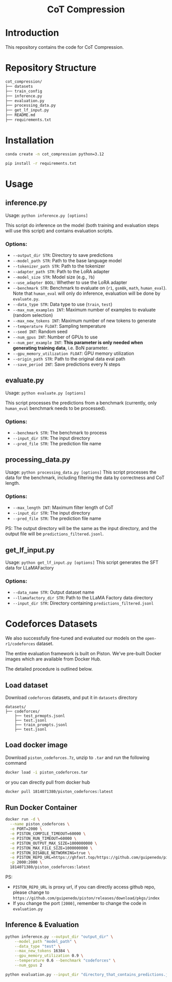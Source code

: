 <div align="center">
<h1>CoT Compression</h1> 
</div>

# Introduction
This repository contains the code for CoT Compression.

# Repository Structure
```bash
cot_compression/
├── datasets
├── train_config
├── inference.py
├── evaluation.py
├── processing_data.py
├── get_lf_input.py
├── README.md
├── requirements.txt
```
# Installation
```bash
conda create -n cot_compression python=3.12

pip install -r requirements.txt
```

# Usage
## inference.py
Usage: `python inference.py [options]`

This script do inference on the model (both training and evaluation steps will use this script) and contains evaluation scripts.

### Options:
*   `--output_dir STR`: Directory to save predictions
*   `--model_path STR`: Path to the base language model
*   `--tokenizer_path STR`: Path to the tokenizer
*   `--adapter_path STR`: Path to the LoRA adapter
*   `--model_size STR`: Model size (e.g., `7b`)
*   `--use_adapter BOOL`: Whether to use the LoRA adapter
*   `--benchmark STR`: Benchmark to evaluate on (`r1`, `gsm8k`, `math`, `human_eval`). Note that `human_eval` will only do inference, evaluation will be done by `evaluate.py`.
*   `--data_type STR`: Data type to use (`train`, `test`)
*   `--max_num_examples INT`: Maximum number of examples to evaluate (random selection)
*   `--max_new_tokens INT`: Maximum number of new tokens to generate
*   `--temperature FLOAT`: Sampling temperature
*   `--seed INT`: Random seed
*   `--num_gpus INT`: Number of GPUs to use
*   `--num_per_example INT`: **This parameter is only needed when generating training data**, i.e. BoN parameter.
*   `--gpu_memory_utilization FLOAT`: GPU memory utilization
*   `--origin_path STR`: Path to the original data eval path
*   `--save_period INT`: Save predictions every N steps


## evaluate.py

Usage: `python evaluate.py [options]`

This script processes the predictions from a benchmark (currently, only `human_eval` benchmark needs to be processed).

### Options:

*   `--benchmark STR`: The benchmark to process
*   `--input_dir STR`: The input directory
*   `--pred_file STR`: The prediction file name

## processing_data.py
Usage: `python processing_data.py [options]`
This script processes the data for the benchmark, including filtering the data by correctness and CoT length.

### Options:
*   `--max_length INT`: Maximum filter length of CoT
*   `--input_dir STR`: The input directory
*   `--pred_file STR`: The prediction file name

PS: The output directory will be the same as the input directory, and the output file will be `predictions_filtered.jsonl`.

## get_lf_input.py
Usage: `python get_lf_input.py [options]`
This script generates the SFT data for LLaMAFactory

### Options:
*   `--data_name STR`: Output dataset name
*   `--llamafactory_dir STR`: Path to the LLaMA Factory data directory
*   `--input_dir STR`: Directory containing `predictions_filtered.jsonl`


# Codeforces Datasets

We also successfully fine-tuned and evaluated our models on the `open-r1/codeforces` dataset. 

The entire evaluation framework is built on Piston. We've pre-built Docker images which are available from Docker Hub.

The detailed procedure is outlined below.

## Load dataset

Download `codeforces` datasets, and put it in `datasets` directory

```
datasets/
├── codeforces/
	├── test_prmopts.jsonl
	├── test.jsonl
	├── train_prompts.jsonl
	├── test.jsonl
```

## Load docker image

Download `piston_codeforces.7z`, unzip to `.tar` and run the following command

```bash
docker load -i piston_codeforces.tar
```

or you can directly pull from docker hub

```bash
docker pull 1814071380/piston_codeforces:latest
```

## Run Docker Container

```bash
docker run -d \
  --name piston_codeforces \
  -e PORT=2000 \
  -e PISTON_COMPILE_TIMEOUT=60000 \
  -e PISTON_RUN_TIMEOUT=60000 \
  -e PISTON_OUTPUT_MAX_SIZE=1000000000 \
  -e PISTON_MAX_FILE_SIZE=1000000000 \
  -e PISTON_DISABLE_NETWORKING=true \
  -e PISTON_REPO_URL=https://ghfast.top/https://github.com/guipenedo/piston/releases/download/pkgs/index \
  -p 2000:2000 \
  1814071380/piston_codeforces:latest
```

PS: 

- `PISTON_REPO_URL` is proxy url, if you can directly access github repo, please change to `https://github.com/guipenedo/piston/releases/download/pkgs/index`
- If you change the port `[2000]`, remember to change the code in `evaluation.py`

## Inference & Evaluation

```bash
python inference.py --output_dir "output_dir" \
    --model_path "model_path" \
	--data_type "test" \
    --max_new_tokens 16384 \
	--gpu_memory_utilization 0.9 \
    --temperature 0.6 --benchmark "codeforces" \
	--num_gpus 2
```

```bash
python evaluation.py --input_dir "directory_that_contains_predictions.jsonl" --benchmark codeforces
```

